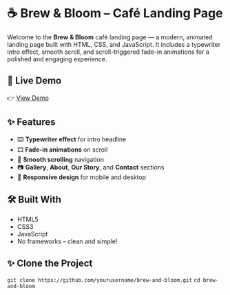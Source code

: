 # ☕ Brew & Bloom – Café Landing Page

Welcome to the **Brew & Bloom** café landing page — a modern, animated landing page built with HTML, CSS, and JavaScript. It includes a typewriter intro effect, smooth scroll, and scroll-triggered fade-in animations for a polished and engaging experience.

## 🌟 Live Demo

👉 [View Demo](#brewandbloom.netlify.app)

## ✨ Features

- ⌨️ **Typewriter effect** for intro headline
- 🎞️ **Fade-in animations** on scroll
- 🎯 **Smooth scrolling** navigation
- 📷 **Gallery**, **About**, **Our Story**, and **Contact** sections
- 📱 **Responsive design** for mobile and desktop

## 🛠️ Built With

- HTML5
- CSS3
- JavaScript
- No frameworks – clean and simple!

## ✨ Clone the Project

```git clone https://github.com/yourusername/brew-and-bloom.git```
```cd brew-and-bloom```
